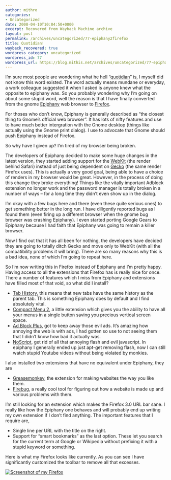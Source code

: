 ```yaml
---
author: mithro
categories:
- Uncategorized
date: 2008-04-10T10:04:50+0000
excerpt: Recovered from Wayback Machine archive
layout: post
permalink: /archives/uncategorized/77-epiphany2firefox
title: Quotidian!
wayback_recovered: true
wordpress_category: uncategorized
wordpress_id: 77
wordpress_url: https://blog.mithis.net/archives/uncategorized/77-epiphany2firefox
---
```


<div >
<p>I’m sure most people are wondering what he hell “<a href="http://dictionary.reference.com/search?q=Quotidian&x=0&y=0">quotidian</a>” is, I myself did not know this word existed.  The word actually means mundane or everyday, a work colleague suggested it when I asked is anyone knew what the opposite to epiphany was. So you probably wondering why I’m going on about some stupid word, well the reason is that I have finally converted from the gnome <a href="http://live.gnome.org/Epiphany">Epiphany</a> web browser to <a href="http://www.mozilla.com/en-US/firefox/">Firefox</a>.</p>
<p>For thoses who don’t know, Epiphany is generally described as “the closest thing to Gnome’s official web browser”. It has lots of nifty features and use to have much better intergration with the Gnome desktop (things like actually using the Gnome print dialog). I use to advocate that Gnome should push Epiphany instead of Firefox.</p>
<p>So why have I given up? <span >I’m tired of my browser being broken</span>.</p>
<p>The developers of Epiphany decided to make some huge changes in the latest version, they started adding support for the <a href="http://webkit.org/">WebKit</a> (the render behind Safari) instead of just being dependent on <a href="http://en.wikipedia.org/wiki/Gecko_(layout_engine)">Gecko</a> (the same render Firefox uses). This is actually a very good goal, being able to have a choice of renders in my browser would be great. However, in the process of doing this change they broke everything! Things like the vitally important Adblock extension no longer work and the password manager is totally broken in a number of ways – for a long time they didn’t even show up in the dialog.</p>
<p>I’m okay with a few bugs here and there (even these quite serious ones) to get something better in the long run. I have diligently reported bugs as I found them (even firing up a different browser when the gnome bug browser was crashing Epiphany). I even started porting Google Gears to Epiphany because I had faith that Epiphany was going to remain a killer browser.</p>
<p>Now I find out that it has all been for nothing, the developers have decided they are going to totally ditch Gecko and move only to WebKit (with all the compatibility problems it will bring). There are so many reasons why this is a bad idea, none of which I’m going to repeat here.</p>
<p>So I’m now writing this in Firefox instead of Epiphany and I’m pretty happy. Having access to all the extensions that Firefox has is really nice for once. There a number of features which I miss from Epiphany and extensions have filled most of that void, so what did I install?</p>
<ul>
<li><a href="http://www.penguinus.com/dev/tab_history/">Tab History</a>, this means that new tabs have the same history as the parent tab. This is something Epiphany does by default and I find absolutely vital.</li>
<li><a href="https://addons.mozilla.org/en-US/firefox/addon/4550">Compact Menu 2</a>, a little extension which gives you the ability to have all your menus in a single button saving you precious vertical screen space.</li>
<li><a href="http://adblockplus.org/en/">Ad Block Plus</a>, got to keep away those evil ads. It’s amazing how annoying the web is with ads, I had gotten so use to not seeing them that I didn’t know how bad it actually was.</li>
<li><a href="http://noscript.net/">NoScript</a>, get rid of all that annoying flash and evil javascript. In epiphany I generally ended up just apt-get removing flash, now I can still watch stupid Youtube videos without being violated by monkies.</li>
</ul>
<p>I also installed two extensions that have no equivalent under Epiphany, they are</p>
<ul>
<li><a href="https://addons.mozilla.org/en-US/firefox/addon/748">Greasemonkey</a>, the extension for making websites the way you like them.</li>
<li><a href="http://www.getfirebug.com/">Firebug</a>, a really cool tool for figuring out how a website is made up and various problems with them.</li>
</ul>
<p>I’m still looking for an extension which makes the Firefox 3.0 URL bar sane. I really like how the Epiphany one behaves and will probably end up writing my own extension if I don’t find anything. The important features that I require are,</p>
<ul>
<li>Single line per URL with the title on the right.</li>
<li>Support for “smart bookmarks” as the last option. These let you search for the current term at Google or Wikipedia without prefixing it with a stupid keyword or something.</li>
</ul>
<p>Here is what my Firefox looks like currently. As you can see I have significantly customized the toolbar to remove all that excesses.</p>
<p ><a href="/assets/images/wp-content/uploads/2008/04/myfirefox.png" title="Screenshot of my Firefox"><img alt="Screenshot of my Firefox" src="http://web.archive.org/web/20110311214257im_//assets/images/wp-content/uploads/2008/04/myfirefox.png"/></a></p>
</div>